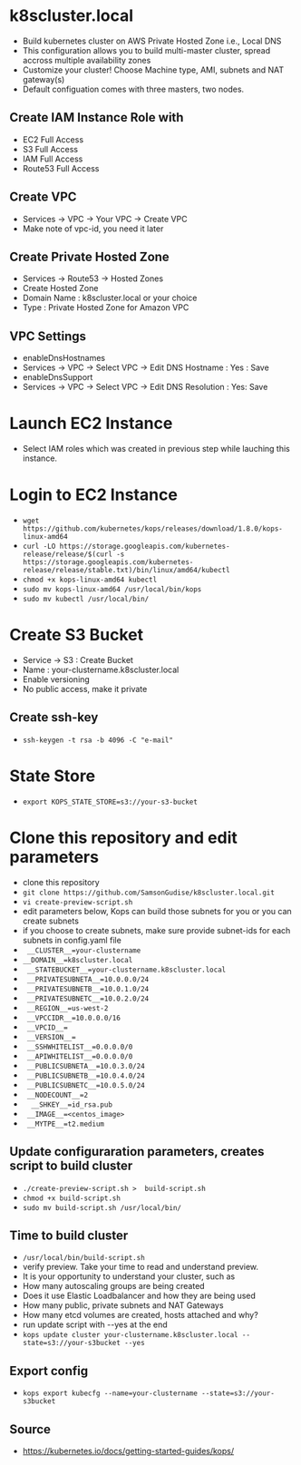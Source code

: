 # k8scluster.local
* Build kubernetes cluster on AWS Private Hosted Zone  i.e., Local DNS 
* This configuration allows you to build multi-master cluster, spread accross multiple availability zones
* Customize your cluster! Choose Machine type, AMI, subnets and NAT gateway(s)
* Default configuation comes with three masters, two nodes.

## Create IAM Instance Role with
* EC2 Full Access
* S3 Full Access
* IAM Full Access 
* Route53 Full Access

##  Create VPC
*  Services -> VPC -> Your VPC -> Create VPC
*  Make note of vpc-id, you need it later

## Create Private Hosted Zone
* Services ->  Route53 -> Hosted Zones
* Create Hosted Zone 
*	Domain Name : k8scluster.local or your choice
*	Type : Private Hosted Zone for Amazon VPC
##  VPC Settings 
* enableDnsHostnames
*	 Services -> VPC -> Select VPC -> Edit DNS Hostname : Yes : Save
* enableDnsSupport
*	 Services -> VPC -> Select VPC -> Edit DNS Resolution : Yes: Save
#  Launch EC2 Instance 
*  Select IAM roles which was created in previous step while lauching this instance. 
#  Login to EC2 Instance 
* `wget https://github.com/kubernetes/kops/releases/download/1.8.0/kops-linux-amd64`
* `curl -LO https://storage.googleapis.com/kubernetes-release/release/$(curl -s https://storage.googleapis.com/kubernetes-release/release/stable.txt)/bin/linux/amd64/kubectl`
* `chmod +x kops-linux-amd64 kubectl`
* `sudo mv kops-linux-amd64 /usr/local/bin/kops`
* `sudo mv kubectl /usr/local/bin/`
# Create S3 Bucket 
* Service -> S3 : Create Bucket 
*  Name : your-clustername.k8scluster.local 
*  Enable versioning 
*  No public access, make it private  

## Create ssh-key
* `ssh-keygen -t rsa -b 4096 -C "e-mail"`

# State Store 
* `export KOPS_STATE_STORE=s3://your-s3-bucket`
# Clone this repository and edit parameters 
* clone this repository
* `git clone https://github.com/SamsonGudise/k8scluster.local.git`
* `vi create-preview-script.sh `
*  edit parameters below,  Kops can build those subnets for you or you can create subnets 
*  if you choose to create subnets, make sure provide subnet-ids for each  subnets in config.yaml file 
* ` __CLUSTER__=your-clustername` 
* ` __DOMAIN__=k8scluster.local `
* ` __STATEBUCKET__=your-clustername.k8scluster.local`
* ` __PRIVATESUBNETA__=10.0.0.0/24`
* ` __PRIVATESUBNETB__=10.0.1.0/24`
* ` __PRIVATESUBNETC__=10.0.2.0/24`
* ` __REGION__=us-west-2`
* ` __VPCCIDR__=10.0.0.0/16`
* ` __VPCID__=`
* ` __VERSION__=`
* ` __SSHWHITELIST__=0.0.0.0/0`
* ` __APIWHITELIST__=0.0.0.0/0`
* ` __PUBLICSUBNETA__=10.0.3.0/24`
* ` __PUBLICSUBNETB__=10.0.4.0/24`
* ` __PUBLICSUBNETC__=10.0.5.0/24`
* ` __NODECOUNT__=2`
* `  __SHKEY__=id_rsa.pub`
* ` __IMAGE__=<centos_image>`
* ` __MYTPE__=t2.medium`
## Update configuraration parameters,  creates script to build cluster
* `./create-preview-script.sh >  build-script.sh`
* `chmod +x build-script.sh`
* `sudo mv build-script.sh /usr/local/bin/`
## Time to build cluster 
* `/usr/local/bin/build-script.sh`
* verify preview.  Take your time to read and understand preview.
* It is your opportunity to understand your cluster, such as
* How many autoscaling groups are being created
* Does it use Elastic Loadbalancer and how they are being used
* How many public, private subnets and NAT Gateways
* How many etcd volumes are created, hosts attached and why?  
* run update script with --yes at the end
* `kops update cluster your-clustername.k8scluster.local --state=s3://your-s3bucket --yes`
## Export config 
* `kops export kubecfg --name=your-clustername --state=s3://your-s3bucket`
## Source 

* https://kubernetes.io/docs/getting-started-guides/kops/
